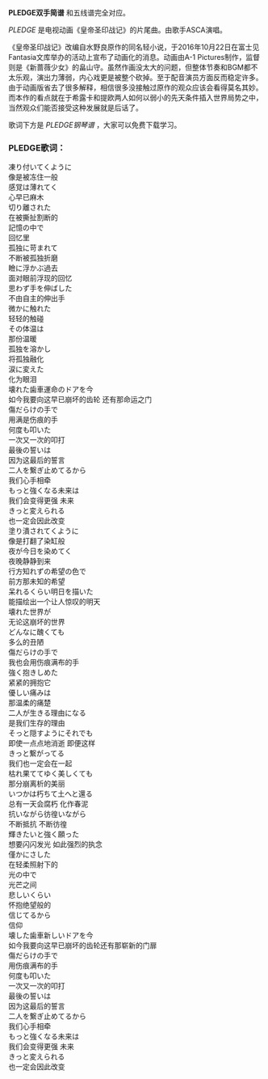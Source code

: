 

**PLEDGE双手简谱** 和五线谱完全对应。

_PLEDGE_ 是电视动画《皇帝圣印战记》的片尾曲。由歌手ASCA演唱。

《皇帝圣印战记》改编自水野良原作的同名轻小说，于2016年10月22日在富士见Fantasia文库举办的活动上宣布了动画化的消息。动画由A-1
Pictures制作，监督则是《新蔷薇少女》的畠山守。虽然作画没太大的问题，但整体节奏和BGM都不太乐观，演出力薄弱，内心戏更是被整个砍掉。至于配音演员方面反而稳定许多。由于动画版省去了很多解释，相信很多没接触过原作的观众应该会看得莫名其妙。而本作的看点就在于希露卡和提欧两人如何以弱小的先天条件插入世界局势之中，当然观众们能否接受这种发展就是后话了。

歌词下方是 _PLEDGE钢琴谱_ ，大家可以免费下载学习。

### PLEDGE歌词：

凍り付いてくように  
像是被冻住一般  
感覚は薄れてく  
心早已麻木  
切り離された  
在被撕扯割断的  
記憶の中で  
回忆里  
孤独に苛まれて  
不断被孤独折磨  
瞼に浮かぶ過去  
面对眼前浮现的回忆  
思わず手を伸ばした  
不由自主的伸出手  
微かに触れた  
轻轻的触碰  
その体温は  
那份温暖  
孤独を溶かし  
将孤独融化  
涙に変えた  
化为眼泪  
壊れた歯車運命のドアを今  
如今我要向这早已崩坏的齿轮 还有那命运之门  
傷だらけの手で  
用满是伤痕的手  
何度も叩いた  
一次又一次的叩打  
最後の誓いは  
因为这最后的誓言  
二人を繋ぎ止めてるから  
我们心手相牵  
もっと強くなる未来は  
我们会变得更强 未来  
きっと変えられる  
也一定会因此改变  
塗り潰されてくように  
像是打翻了染缸般  
夜が今日を染めてく  
夜晚静静到来  
行方知れずの希望の色で  
前方那未知的希望  
呆れるくらい明日を描いた  
能描绘出一个让人惊叹的明天  
壊れた世界が  
无论这崩坏的世界  
どんなに醜くても  
多么的丑陋  
傷だらけの手で  
我也会用伤痕满布的手  
強く抱きしめた  
紧紧的拥抱它  
優しい痛みは  
那温柔的痛楚  
二人が生きる理由になる  
是我们生存的理由  
そっと隠すようにそれでも  
即使一点点地消逝 即便这样  
きっと繋がってる  
我们也一定会在一起  
枯れ果ててゆく美しくても  
那分崩离析的美丽  
いつかは朽ちて土へと還る  
总有一天会腐朽 化作春泥  
抗いながら彷徨いながら  
不断抵抗 不断彷徨  
輝きたいと強く願った  
想要闪闪发光 如此强烈的执念  
僅かにさした  
在轻柔照射下的  
光の中で  
光芒之间  
悲しいくらい  
怀抱绝望般的  
信じてるから  
信仰  
壊した歯車新しいドアを今  
如今我要向这早已崩坏的齿轮还有那崭新的门扉  
傷だらけの手で  
用伤痕满布的手  
何度も叩いた  
一次又一次的叩打  
最後の誓いは  
因为这最后的誓言  
二人を繋ぎ止めてるから  
我们心手相牵  
もっと強くなる未来は  
我们会变得更强 未来  
きっと変えられる  
也一定会因此改变

